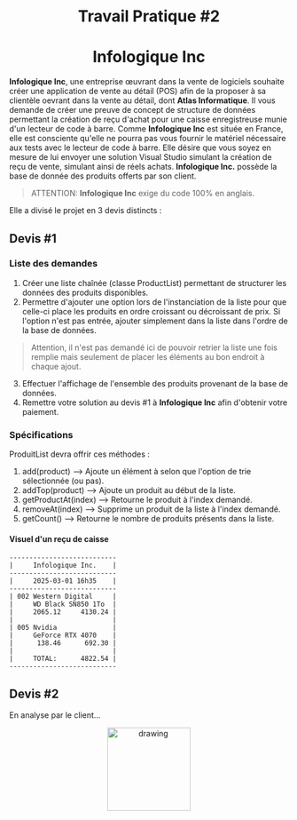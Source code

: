 <h1 align="Center">Travail Pratique #2</h1>
<h1 align="Center">Infologique Inc</h1>

**Infologique Inc**, une entreprise œuvrant dans la vente de logiciels souhaite créer une application de vente au détail (POS) afin de la proposer à sa clientèle oevrant dans la vente au détail, dont **Atlas Informatique**.  Il vous demande de créer une preuve de concept de structure de données permettant la création de reçu d'achat pour une caisse enregistreuse munie d'un lecteur de code à barre.  Comme **Infologique Inc** est située en France, elle est consciente qu'elle ne pourra pas vous fournir le matériel nécessaire aux tests avec le lecteur de code à barre.  Elle désire que vous soyez en mesure de lui envoyer une solution Visual Studio simulant la création de reçu de vente, simulant ainsi de réels achats.  **Infologique Inc.** possède la base de donnée des produits offerts par son client.

> ATTENTION: **Infologique Inc** exige du code 100% en anglais.

Elle a divisé le projet en 3 devis distincts :

## Devis #1
### Liste des demandes
1. Créer une liste chaînée (classe ProductList) permettant de structurer les données des produits disponibles.
2. Permettre d'ajouter une option lors de l'instanciation de la liste pour que celle-ci place les produits en ordre croissant ou décroissant de prix.  Si l'option n'est pas entrée, ajouter simplement dans la liste dans l'ordre de la base de données.
> Attention, il n'est pas demandé ici de pouvoir retrier la liste une fois remplie mais seulement de placer les éléments au bon endroit à chaque ajout.  
3. Effectuer l'affichage de l'ensemble des produits provenant de la base de données.
4. Remettre votre solution au devis #1 à **Infologique Inc** afin d'obtenir votre paiement.
### Spécifications

ProduitList devra offrir ces méthodes :

1. add(product) --> Ajoute un élément à selon que l'option de trie sélectionnée (ou pas).
2. addTop(product) --> Ajoute un produit au début de la liste.
3. getProductAt(index) --> Retourne le produit à l'index demandé.
4. removeAt(index) --> Supprime un produit de la liste à l'index demandé.
5. getCount() --> Retourne le nombre de produits présents dans la liste.

#### Visuel d'un reçu de caisse
```
---------------------------
|     Infologique Inc.    |
---------------------------
|     2025-03-01 16h35    |
---------------------------
| 002 Western Digital     |
|     WD Black SN850 1To  |  
|     2065.12     4130.24 |
|                         |
| 005 Nvidia              |
|     GeForce RTX 4070    |
|      138.46      692.30 |
|                         |
|     TOTAL:      4822.54 |
--------------------------- 
```

## Devis #2
En analyse par le client...

<p align="Center"><img src="./images/end.png" alt="drawing" width="150"/></p>
